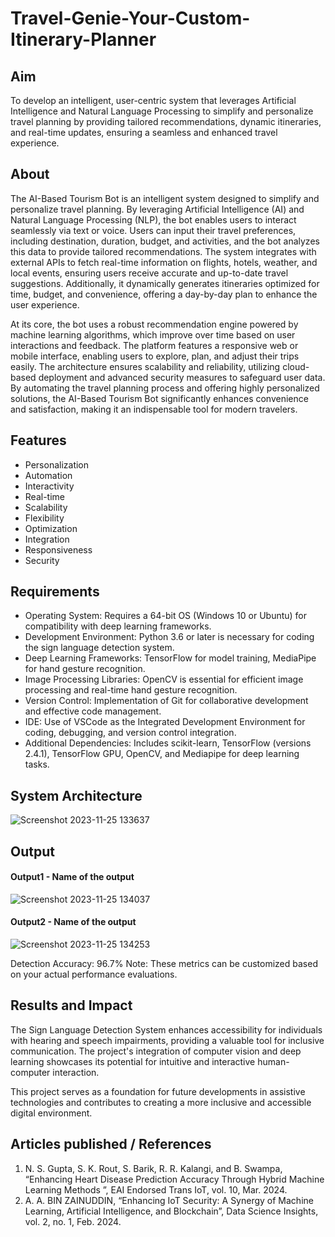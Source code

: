 # Travel-Genie-Your-Custom-Itinerary-Planner
## Aim
To develop an intelligent, user-centric system that leverages Artificial Intelligence and Natural Language Processing to simplify and personalize travel planning by providing tailored recommendations, dynamic itineraries, and real-time updates, ensuring a seamless and enhanced travel experience.

## About
The AI-Based Tourism Bot is an intelligent system designed to simplify and personalize travel planning. By leveraging Artificial Intelligence (AI) and Natural Language Processing (NLP), the bot enables users to interact seamlessly via text or voice. Users can input their travel preferences, including destination, duration, budget, and activities, and the bot analyzes this data to provide tailored recommendations. The system integrates with external APIs to fetch real-time information on flights, hotels, weather, and local events, ensuring users receive accurate and up-to-date travel suggestions. Additionally, it dynamically generates itineraries optimized for time, budget, and convenience, offering a day-by-day plan to enhance the user experience.

At its core, the bot uses a robust recommendation engine powered by machine learning algorithms, which improve over time based on user interactions and feedback. The platform features a responsive web or mobile interface, enabling users to explore, plan, and adjust their trips easily. The architecture ensures scalability and reliability, utilizing cloud-based deployment and advanced security measures to safeguard user data. By automating the travel planning process and offering highly personalized solutions, the AI-Based Tourism Bot significantly enhances convenience and satisfaction, making it an indispensable tool for modern travelers.

## Features
<!--List the features of the project as shown below-->
- Personalization
- Automation
- Interactivity
- Real-time
- Scalability
- Flexibility
- Optimization
- Integration
- Responsiveness
- Security

## Requirements
<!--List the requirements of the project as shown below-->
* Operating System: Requires a 64-bit OS (Windows 10 or Ubuntu) for compatibility with deep learning frameworks.
* Development Environment: Python 3.6 or later is necessary for coding the sign language detection system.
* Deep Learning Frameworks: TensorFlow for model training, MediaPipe for hand gesture recognition.
* Image Processing Libraries: OpenCV is essential for efficient image processing and real-time hand gesture recognition.
* Version Control: Implementation of Git for collaborative development and effective code management.
* IDE: Use of VSCode as the Integrated Development Environment for coding, debugging, and version control integration.
* Additional Dependencies: Includes scikit-learn, TensorFlow (versions 2.4.1), TensorFlow GPU, OpenCV, and Mediapipe for deep learning tasks.

## System Architecture
<!--Embed the system architecture diagram as shown below-->

![Screenshot 2023-11-25 133637](https://github.com/<<yourusername>>/Hand-Gesture-Recognition-System/assets/75235455/a60c11f3-0a11-47fb-ac89-755d5f45c995)


## Output

<!--Embed the Output picture at respective places as shown below as shown below-->
#### Output1 - Name of the output

![Screenshot 2023-11-25 134037](https://github.com/<<yourusername>>/Hand-Gesture-Recognition-System/assets/75235455/8c2b6b5c-5ed2-4ec4-b18e-5b6625402c16)

#### Output2 - Name of the output
![Screenshot 2023-11-25 134253](https://github.com/<<yourusername>>/Hand-Gesture-Recognition-System/assets/75235455/5e05c981-05ca-4aaa-aea2-d918dcf25cb7)

Detection Accuracy: 96.7%
Note: These metrics can be customized based on your actual performance evaluations.


## Results and Impact
<!--Give the results and impact as shown below-->
The Sign Language Detection System enhances accessibility for individuals with hearing and speech impairments, providing a valuable tool for inclusive communication. The project's integration of computer vision and deep learning showcases its potential for intuitive and interactive human-computer interaction.

This project serves as a foundation for future developments in assistive technologies and contributes to creating a more inclusive and accessible digital environment.

## Articles published / References
1. N. S. Gupta, S. K. Rout, S. Barik, R. R. Kalangi, and B. Swampa, “Enhancing Heart Disease Prediction Accuracy Through Hybrid Machine Learning Methods ”, EAI Endorsed Trans IoT, vol. 10, Mar. 2024.
2. A. A. BIN ZAINUDDIN, “Enhancing IoT Security: A Synergy of Machine Learning, Artificial Intelligence, and Blockchain”, Data Science Insights, vol. 2, no. 1, Feb. 2024.





